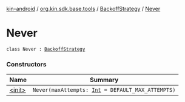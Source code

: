 [kin-android](../../../index.md) / [org.kin.sdk.base.tools](../../index.md) / [BackoffStrategy](../index.md) / [Never](./index.md)

# Never

`class Never : `[`BackoffStrategy`](../index.md)

### Constructors

| Name | Summary |
|---|---|
| [&lt;init&gt;](-init-.md) | `Never(maxAttempts: `[`Int`](https://kotlinlang.org/api/latest/jvm/stdlib/kotlin/-int/index.html)` = DEFAULT_MAX_ATTEMPTS)` |
